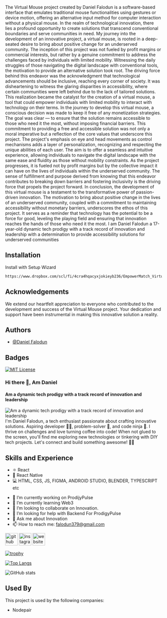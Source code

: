 The Virtual Mouse project created by Daniel Falodun is a software-based interface that emulates traditional mouse functionalities using gestures or device motion, offering an alternative input method for computer interaction without a physical mouse.
In the realm of technological innovation, there lies a profound opportunity to create solutions that transcend conventional boundaries and serve communities in need. My journey into the development of an innovative project, a virtual mouse, is rooted in a deep-seated desire to bring about positive change for an underserved community. The inception of this project was not fueled by profit margins or commercial interests, but rather by a genuine commitment to address the challenges faced by individuals with limited mobility. Witnessing the daily struggles of those navigating the digital landscape with conventional tools, the motivation to provide an alternative solution took root. The driving force behind this endeavor was the acknowledgment that technological advancements should be inclusive, reaching every corner of society. It was disheartening to witness the glaring disparities in accessibility, where certain communities were left behind due to the lack of tailored solutions. This realization became the catalyst for the creation of a virtual mouse, a tool that could empower individuals with limited mobility to interact with technology on their terms. In the journey to develop this virtual mouse, a conscious decision was made to keep it free of any monetization strategies. The goal was clear — to ensure that the solution remains accessible to those who need it the most, without imposing financial barriers. This commitment to providing a free and accessible solution was not only a moral imperative but a reflection of the core values that underscore this project. The project's emphasis on eye and head movements as control mechanisms adds a layer of personalization, recognizing and respecting the unique abilities of each user. The aim is to offer a seamless and intuitive experience, allowing individuals to navigate the digital landscape with the same ease and fluidity as those without mobility constraints. As the project progresses, it is fueled not by profit margins but by the collective impact it can have on the lives of individuals within the underserved community. The sense of fulfillment and purpose derived from knowing that this endeavor contributes to breaking down barriers and fostering inclusivity is the driving force that propels the project forward. In conclusion, the development of this virtual mouse is a testament to the transformative power of passion-driven innovation. The motivation to bring about positive change in the lives of an underserved community, coupled with a commitment to maintaining accessibility without monetary barriers, underscores the ethos of this project. It serves as a reminder that technology has the potential to be a force for good, leveling the playing field and ensuring that innovation reaches the hands of those who need it the most. I am Daniel Falodun a 17-year-old dynamic tech prodigy with a track record of innovation and leadership with a determination to provide accessibility solutions for underserved communities
## Installation

Install with Setup Wizard

```bash
https://www.dropbox.com/scl/fi/4cra4hqacyxjokieyb236/EmpowerMatch_VirtualMouse_1.5_WINDOWS_1.5_setup.exe?rlkey=vo57lzwntig9587amzfq6n942&dl=0
```
    
## Acknowledgements

We extend our heartfelt appreciation to everyone who contributed to the development and success of the Virtual Mouse project. Your dedication and support have been instrumental in making this innovative solution a reality.
## Authors

- [@Daniel Falodun](https://github.com/daniel101-pro)


## Badges


[![MIT License](https://img.shields.io/badge/License-MIT-green.svg)](https://choosealicense.com/licenses/mit/)


### Hi there 👋, Am Daniel
####  Am a dynamic tech prodigy with a track record of innovation and leadership
![Am a dynamic tech prodigy with a track record of innovation and leadership](https://pbs.twimg.com/profile_banners/1575441121265827841/1703689859/1080x360)
I'm Daniel Falodun, a tech enthusiast passionate about crafting innovative solutions. Aspiring developer 👨‍💻, problem-solver 🧩, and code ninja 🥷. I thrive on challenges and love turning coffee into code! When not glued to the screen, you'll find me exploring new technologies or tinkering with DIY tech projects. Let's connect and build something awesome! 🚀✨

## Skills and Experience
* ⚛ React
* 📱 React Native
* 💻 HTML, CSS, JS, FIGMA, ANDROID STUDIO, BLENDER, TYPESCRIPT etc

- 🔭 I’m currently working on ProdijyPulse 
- 🌱 I’m currently learning Web3 
- 👯 I’m looking to collaborate on Innovation. 
- 🤔 I’m looking for help with Backend For ProdigyPulse 
- 💬 Ask me about Innovation 
- 📫 How to reach me: falodun379@gmail.com 


[<img src='https://cdn.jsdelivr.net/npm/simple-icons@3.0.1/icons/github.svg' alt='github' height='40'>](https://github.com/daniel101-pro)  [<img src='https://cdn.jsdelivr.net/npm/simple-icons@3.0.1/icons/instagram.svg' alt='instagram' height='40'>](https://www.instagram.com/101.wrxld/)  [<img src='https://cdn.jsdelivr.net/npm/simple-icons@3.0.1/icons/icloud.svg' alt='website' height='40'>](https://101-portfolio.netlify.app/)  


[![trophy](https://github-profile-trophy.vercel.app/?username=daniel101-pro)](https://github.com/ryo-ma/github-profile-trophy)

[![Top Langs](https://github-readme-stats.vercel.app/api/top-langs/?username=daniel101-pro)](https://github.com/anuraghazra/github-readme-stats)

![GitHub stats](https://github-readme-stats.vercel.app/api?username=daniel101-pro&show_icons=true&count_private=true)  



## Used By

This project is used by the following companies:

- Nodepair


